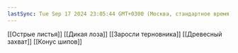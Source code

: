 ```yaml
---
lastSync: Tue Sep 17 2024 23:05:44 GMT+0300 (Москва, стандартное время)
---
```

[[Острые листья]]
[[Дикая лоза]]
[[Заросли терновника]]
[[Древесный захват]]
[[Конус шипов]]
